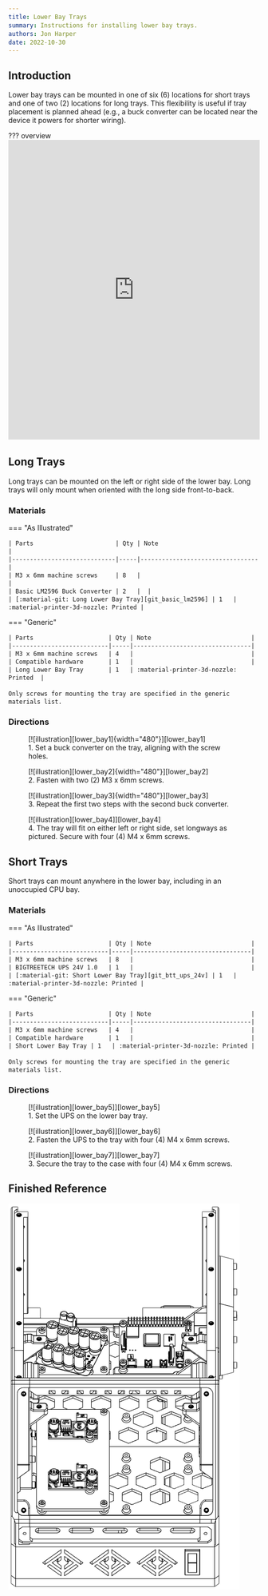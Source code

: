 ```yaml
---
title: Lower Bay Trays
summary: Instructions for installing lower bay trays.
authors: Jon Harper
date: 2022-10-30
---
```


## Introduction

Lower bay trays can be mounted in one of six (6) locations for short trays and one of two (2) locations for long trays. This flexibility is useful if tray placement is planned ahead (e.g., a buck converter can be located near the device it powers for shorter wiring).

??? overview
    <iframe src="https://jon-harper.github.io/OmniBox/video/0.9.9/lower_bay.mp4" frameborder="0" width="100%" height="600px" allowfullscreen></iframe>

## Long Trays

Long trays can be mounted on the left or right side of the lower bay. Long trays will only mount when oriented with the long side front-to-back.

### Materials

=== "As Illustrated"

    | Parts                       | Qty | Note                            |
    |-----------------------------|-----|---------------------------------|
    | M3 x 6mm machine screws     | 8   |                                 |
    | Basic LM2596 Buck Converter | 2   |  |
    | [:material-git: Long Lower Bay Tray][git_basic_lm2596] | 1   | :material-printer-3d-nozzle: Printed |


=== "Generic"

    | Parts                     | Qty | Note                            |
    |---------------------------|-----|---------------------------------|
    | M3 x 6mm machine screws   | 4   |                                 |
    | Compatible hardware       | 1   |                                 |
    | Long Lower Bay Tray       | 1   | :material-printer-3d-nozzle: Printed  |

    Only screws for mounting the tray are specified in the generic materials list.

### Directions
                                                            
<figure markdown>
  [![illustration][lower_bay1]{width="480"}][lower_bay1]
  <figcaption>1. Set a buck converter on the tray, aligning with the screw holes.</figcaption>
</figure>

<figure markdown>
  [![illustration][lower_bay2]{width="480"}][lower_bay2]
  <figcaption>2. Fasten with two (2) M3 x 6mm screws.</figcaption>
</figure>

<figure markdown>
  [![illustration][lower_bay3]{width="480"}][lower_bay3]
  <figcaption>3. Repeat the first two steps with the second buck converter.</figcaption>
</figure>

<figure markdown>
  [![illustration][lower_bay4]][lower_bay4]
  <figcaption>4. The tray will fit on either left or right side, set longways as pictured. Secure with four (4) M4 x 6mm screws.</figcaption>
</figure>

## Short Trays

Short trays can mount anywhere in the lower bay, including in an unoccupied CPU bay.

### Materials


=== "As Illustrated"
    
    | Parts                     | Qty | Note                            |
    |---------------------------|-----|---------------------------------|
    | M3 x 6mm machine screws   | 8   |                                 |
    | BIGTREETECH UPS 24V 1.0   | 1   |                                 |
    | [:material-git: Short Lower Bay Tray][git_btt_ups_24v] | 1   | :material-printer-3d-nozzle: Printed |

=== "Generic"

    | Parts                     | Qty | Note                            |
    |---------------------------|-----|---------------------------------|
    | M3 x 6mm machine screws   | 4   |                                 |
    | Compatible hardware       | 1   |                                 |
    | Short Lower Bay Tray | 1   | :material-printer-3d-nozzle: Printed |

    Only screws for mounting the tray are specified in the generic materials list.

### Directions
                                                            
<figure markdown>
  [![illustration][lower_bay5]][lower_bay5]
  <figcaption>1. Set the UPS on the lower bay tray.</figcaption>
</figure>

<figure markdown>
  [![illustration][lower_bay6]][lower_bay6]
  <figcaption>2. Fasten the UPS to the tray with four (4) M4 x 6mm screws.</figcaption>
</figure>

<figure markdown>
  [![illustration][lower_bay7]][lower_bay7]
  <figcaption>3. Secure the tray to the case with four (4) M4 x 6mm screws.</figcaption>
</figure>

## Finished Reference

![illustration][lower_bay_final]

[lower_bay1]: ../img/assembly/trays/lower_bay/lower_bay1.png
[lower_bay2]: ../img/assembly/trays/lower_bay/lower_bay2.png
[lower_bay3]: ../img/assembly/trays/lower_bay/lower_bay3.png
[lower_bay4]: ../img/assembly/trays/lower_bay/lower_bay4.png
[lower_bay5]: ../img/assembly/trays/lower_bay/lower_bay5.png
[lower_bay6]: ../img/assembly/trays/lower_bay/lower_bay6.png
[lower_bay7]: ../img/assembly/trays/lower_bay/lower_bay7.png
[lower_bay_final]: ../img/assembly/trays/lower_bay/lower_bay_final.png